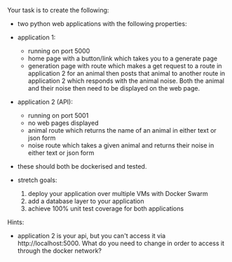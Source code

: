 Your task is to create the following:
- two python web applications with the following properties:
- application 1:
	- running on port 5000
	- home page with a button/link which takes you to a generate page
	- generation page with route which makes a get request to a route in application 2 for an animal 
	then posts that animal to another route in application 2 which responds with the animal noise.
	Both the animal and their noise then need to be displayed on the web page.
- application 2 (API):
	- running on port 5001
	- no web pages displayed
	- animal route which returns the name of an animal in either text or json form
	- noise route which takes a given animal and returns their noise in either text or json form

- these should both be dockerised and tested.

- stretch goals:
	1. deploy your application over multiple VMs with Docker Swarm
	2. add a database layer to your application
	3. achieve 100% unit test coverage for both applications

Hints:
- application 2 is your api, but you can't access it via http://localhost:5000. 
What do you need to change in order to access it through the docker network?
